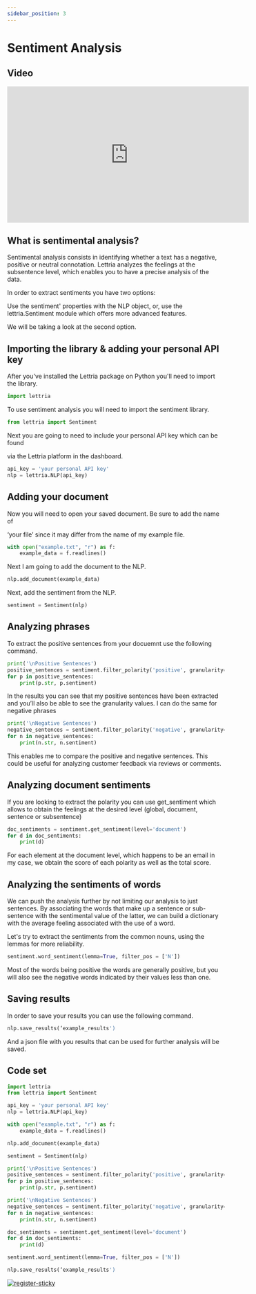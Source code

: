 ```yaml
---
sidebar_position: 3
---
```


# Sentiment Analysis

## Video

<iframe width="560" height="315" src="https://www.youtube.com/embed/FGXUeYIPtDQ" title="YouTube video player" frameborder="0" allow="accelerometer; autoplay; clipboard-write; encrypted-media; gyroscope; picture-in-picture" allowfullscreen></iframe>

## What is sentimental analysis?

Sentimental analysis consists in identifying whether a text has a negative, positive or neutral connotation. Lettria analyzes the feelings at the subsentence level, which enables you to have a precise analysis of the data.

In order to extract sentiments you have two options:

Use the sentiment' properties with the NLP object, or, use the lettria.Sentiment module which offers more advanced features.

We will be taking a look at the second option.

## Importing the library & adding your personal API key

After you've installed the Lettria package on Python you'll need to import the library.

```python
import lettria
```

To use sentiment analysis you will need to import the sentiment library.

```python
from lettria import Sentiment
```

Next you are going to need to include your personal API key which can be found

via the Lettria platform in the dashboard.

```python
api_key = 'your personal API key'
nlp = lettria.NLP(api_key)
```

## Adding your document

Now you will need to open your saved document. Be sure to add the name of

‘your file’ since it may differ from the name of my example file.

```python
with open("example.txt", "r") as f:
	example_data = f.readlines()
```

Next I am going to add the document to the NLP.

```python
nlp.add_document(example_data)
```

Next, add the sentiment from the NLP.

```python
sentiment = Sentiment(nlp)
```

## Analyzing phrases

To extract the positive sentences from your docuemnt use the following command.

```python
print('\nPositive Sentences')
positive_sentences = sentiment.filter_polarity('positive', granularity='subsentence')
for p in positive_sentences:
	print(p.str, p.sentiment)
```

In the results you can see that my positive sentences have been extracted and you’ll also be able to see the granularity values. I can do the same for negative phrases

```python
print('\nNegative Sentences')
negative_sentences = sentiment.filter_polarity('negative', granularity='subsentence')
for n in negative_sentences:
	print(n.str, n.sentiment)
```

This enables me to compare the positive and negative sentences. This could be useful for analyzing customer feedback via reviews or comments.

## **Analyzing document sentiments**

If you are looking to extract the polarity you can use get_sentiment which allows to obtain the feelings at the desired level (global, document, sentence or subsentence)

```python
doc_sentiments = sentiment.get_sentiment(level='document')
for d in doc_sentiments:
	print(d)
```

For each element at the document level, which happens to be an email in my case, we obtain the score of each polarity as well as the total score.

## **Analyzing the sentiments of words**

We can push the analysis further by not limiting our analysis to just sentences. By associating the words that make up a sentence or sub-sentence with the sentimental value of the latter, we can build a dictionary with the average feeling associated with the use of a word.

Let's try to extract the sentiments from the common nouns, using the lemmas for more reliability.

```python
sentiment.word_sentiment(lemma=True, filter_pos = ['N'])
```

Most of the words being positive the words are generally positive, but you will also see the negative words indicated by their values less than one.

## Saving results

In order to save your results you can use the following command.

```python
nlp.save_results(‘example_results')
```

And a json file with you results that can be used for further analysis will be saved.

## Code set

```python
import lettria
from lettria import Sentiment

api_key = 'your personal API key'
nlp = lettria.NLP(api_key)

with open("example.txt", "r") as f:
	example_data = f.readlines()

nlp.add_document(example_data)

sentiment = Sentiment(nlp)

print('\nPositive Sentences')
positive_sentences = sentiment.filter_polarity('positive', granularity='subsentence')
for p in positive_sentences:
	print(p.str, p.sentiment)

print('\nNegative Sentences')
negative_sentences = sentiment.filter_polarity('negative', granularity='subsentence')
for n in negative_sentences:
	print(n.str, n.sentiment)

doc_sentiments = sentiment.get_sentiment(level='document')
for d in doc_sentiments:
	print(d)

sentiment.word_sentiment(lemma=True, filter_pos = ['N'])

nlp.save_results(‘example_results')
```

[![register-sticky](/img/register-sticky.png)](https://app.lettria.com/signup)